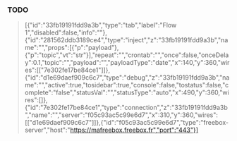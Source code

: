 ### TODO

>[{"id":"33fb19191fdd9a3b","type":"tab","label":"Flow 1","disabled":false,"info":""},{"id":"281562ddb3189ce4","type":"inject","z":"33fb19191fdd9a3b","name":"","props":[{"p":"payload"},{"p":"topic","vt":"str"}],"repeat":"","crontab":"","once":false,"onceDelay":0.1,"topic":"","payload":"","payloadType":"date","x":140,"y":360,"wires":[["7e302fe17be84ce1"]]},{"id":"d1e69daef909c6c7","type":"debug","z":"33fb19191fdd9a3b","name":"","active":true,"tosidebar":true,"console":false,"tostatus":false,"complete":"false","statusVal":"","statusType":"auto","x":490,"y":360,"wires":[]},{"id":"7e302fe17be84ce1","type":"connection","z":"33fb19191fdd9a3b","name":"","server":"f05c93ac5c99e6d7","x":310,"y":360,"wires":[["d1e69daef909c6c7"]]},{"id":"f05c93ac5c99e6d7","type":"freebox-server","host":"https://mafreebox.freebox.fr","port":"443"}]
